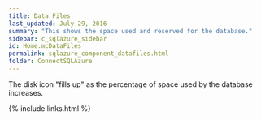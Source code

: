 ```yaml
---
title: Data Files
last_updated: July 29, 2016
summary: "This shows the space used and reserved for the database."
sidebar: c_sqlazure_sidebar
id: Home.mcDataFiles
permalink: sqlazure_component_datafiles.html
folder: ConnectSQLAzure
---
```



The disk icon "fills up" as the percentage of space used by the database increases.


{% include links.html %}
